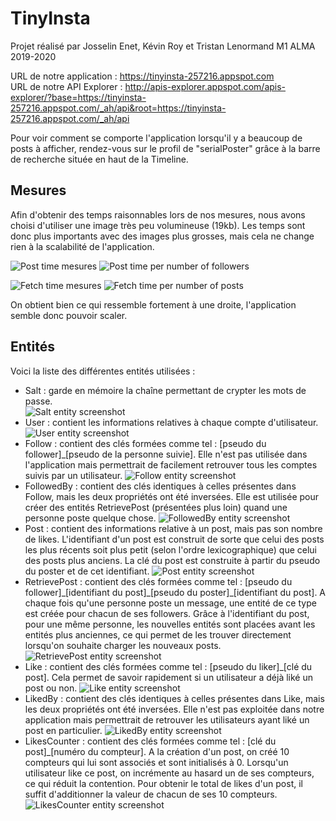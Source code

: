 # TinyInsta

Projet réalisé par Josselin Enet, Kévin Roy et Tristan Lenormand
M1 ALMA 2019-2020

URL de notre application : https://tinyinsta-257216.appspot.com  
URL de notre API Explorer : http://apis-explorer.appspot.com/apis-explorer/?base=https://tinyinsta-257216.appspot.com/_ah/api&root=https://tinyinsta-257216.appspot.com/_ah/api  
  
Pour voir comment se comporte l'application lorsqu'il y a beaucoup de posts à afficher, rendez-vous sur le profil de "serialPoster" grâce à la barre de recherche située en haut de la Timeline.  
  
## Mesures
Afin d'obtenir des temps raisonnables lors de nos mesures, nous avons choisi d'utiliser une image très peu volumineuse (19kb). Les temps sont donc plus importants avec des images plus grosses, mais cela ne change rien à la scalabilité de l'application.  

![Post time mesures](/images/post_mesures.png)
![Post time per number of followers](/images/post_chart.png)  

![Fetch time mesures](/images/timeline_mesures.png)
![Fetch time per number of posts](/images/timeline_chart.png)  

On obtient bien ce qui ressemble fortement à une droite, l'application semble donc pouvoir scaler.

## Entités

Voici la liste des différentes entités utilisées :  
* Salt : garde en mémoire la chaîne permettant de crypter les mots de passe.  
![Salt entity screenshot](/images/salt.png)
* User : contient les informations relatives à chaque compte d'utilisateur.  
![User entity screenshot](/images/user.png)
* Follow : contient des clés formées comme tel : \[pseudo du follower\]\_\[pseudo de la personne suivie\]. Elle n'est pas utilisée dans l'application mais permettrait de facilement retrouver tous les comptes suivis par un utilisateur.
![Follow entity screenshot](/images/follow.png)
* FollowedBy : contient des clés identiques à celles présentes dans Follow, mais les deux propriétés ont été inversées. Elle est utilisée pour créer des entités RetrievePost (présentées plus loin) quand une personne poste quelque chose.
![FollowedBy entity screenshot](/images/followedBy.png)
* Post : contient des informations relative à un post, mais pas son nombre de likes. L'identifiant d'un post est construit de sorte que celui des posts les plus récents soit plus petit (selon l'ordre lexicographique) que celui des posts plus anciens. La clé du post est construite à partir du pseudo du poster et de cet identifiant.
![Post entity screenshot](/images/post.png)
* RetrievePost : contient des clés formées comme tel : \[pseudo du follower\]\_\[identifiant du post\]\_\[pseudo du poster\]\_\[identifiant du post\]. A chaque fois qu'une personne poste un message, une entité de ce type est créée pour chacun de ses followers. Grâce à l'identifiant du post, pour une même personne, les nouvelles entités sont placées avant les entités plus anciennes, ce qui permet de les trouver directement lorsqu'on souhaite charger les nouveaux posts.
![RetrievePost entity screenshot](/images/retrievePost.png)
* Like : contient des clés formées comme tel : \[pseudo du liker\]\_\[clé du post\]. Cela permet de savoir rapidement si un utilisateur a déjà liké un post ou non.
![Like entity screenshot](/images/like.png)
* LikedBy : contient des clés identiques à celles présentes dans Like, mais les deux propriétés ont été inversées. Elle n'est pas exploitée dans notre application mais permettrait de retrouver les utilisateurs ayant liké un post en particulier.
![LikedBy entity screenshot](/images/likedBy.png)
* LikesCounter : contient des clés formées comme tel : \[clé du post\]\_\[numéro du compteur\]. A la création d'un post, on créé 10 compteurs qui lui sont associés et sont initialisés à 0. Lorsqu'un utilisateur like ce post, on incrémente au hasard un de ses compteurs, ce qui réduit la contention. Pour obtenir le total de likes d'un post, il suffit d'additionner la valeur de chacun de ses 10 compteurs.
![LikesCounter entity screenshot](/images/likesCounter.png)